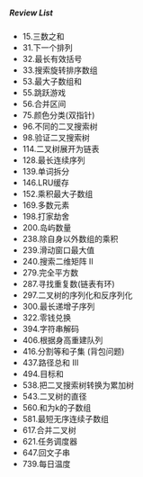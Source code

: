 ##### Review List
- 15.三数之和
- 31.下一个排列
- 32.最长有效括号
- 33.搜索旋转排序数组
- 53.最大子数组和
- 55.跳跃游戏
- 56.合并区间
- 75.颜色分类(双指针)
- 96.不同的二叉搜索树
- 98.验证二叉搜索树
- 114.二叉树展开为链表
- 128.最长连续序列
- 139.单词拆分
- 146.LRU缓存
- 152.乘积最大子数组
- 169.多数元素
- 198.打家劫舍
- 200.岛屿数量
- 238.除自身以外数组的乘积
- 239.滑动窗口最大值
- 240.搜索二维矩阵 II
- 279.完全平方数
- 287.寻找重复数(链表有环)
- 297.二叉树的序列化和反序列化
- 300.最长递增子序列
- 322.零钱兑换
- 394.字符串解码
- 406.根据身高重建队列
- 416.分割等和子集 (背包问题)
- 437.路径总和 III
- 494.目标和
- 538.把二叉搜索树转换为累加树
- 543.二叉树的直径
- 560.和为k的子数组
- 581.最短无序连续子数组
- 617.合并二叉树
- 621.任务调度器
- 647.回文子串
- 739.每日温度